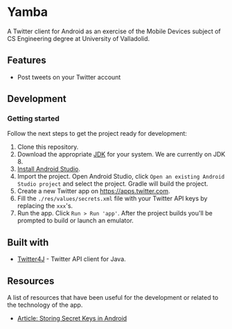 # Yamba
A Twitter client for Android as an exercise of the Mobile Devices subject of CS Engineering degree at University of Valladolid.

## Features
- Post tweets on your Twitter account

## Development

### Getting started
Follow the next steps to get the project ready for development:
1. Clone this repository.
2. Download the appropriate [JDK](http://www.oracle.com/technetwork/java/javase/downloads/jdk8-downloads-2133151.html) for your system. We are currently on JDK 8.
3. [Install Android Studio](https://developer.android.com/sdk/index.html).
4. Import the project. Open Android Studio, click `Open an existing Android Studio project` and select the project. Gradle will build the project.
5. Create a new Twitter app on https://apps.twitter.com.
6. Fill the `./res/values/secrets.xml` file with your Twitter API keys by replacing the `xxx`'s.
7. Run the app. Click `Run > Run 'app'`. After the project builds you'll be prompted to build or launch an emulator.

## Built with
- [Twitter4J](http://twitter4j.org/en/index.html) - Twitter API client for Java.

## Resources
A list of resources that have been useful for the development or related to the technology of the app.
- [Article: Storing Secret Keys in Android](https://guides.codepath.com/android/Storing-Secret-Keys-in-Android)
